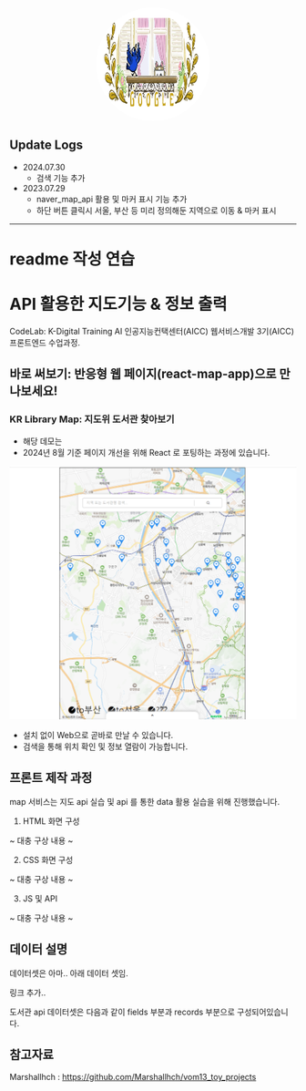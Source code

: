 
<p align="center" width="100%">
<img src="assets/top_img.png" alt="top_img" style="width: 200px; height:200px; display: block; margin: auto; border-radius: 50%;">
</p>

## Update Logs

- 2024.07.30
  - 검색 기능 추가
- 2023.07.29
  - naver_map_api 활용 및 마커 표시 기능 추가
  - 하단 버튼 클릭시 서울, 부산 등 미리 정의해둔 지역으로 이동 & 마커 표시

---

# readme 작성 연습

# API 활용한 지도기능 & 정보 출력

CodeLab: K-Digital Training AI 인공지능컨택센터(AICC) 웹서비스개발 3기(AICC) 프론트엔드 수업과정.

## 바로 써보기: 반응형 웹 페이지(react-map-app)으로 만나보세요!

### KR Library Map: 지도위 도서관 찾아보기

- 해당 데모는 
- 2024년 8월 기준 페이지 개선을 위해 React 로 포팅하는 과정에 있습니다.

![KR Library Map Web page with api](assets/main_img.PNG)

- 설치 없이 Web으로 곧바로 만날 수 있습니다.
- 검색을 통해 위치 확인 및 정보 열람이 가능합니다.

## 프론트 제작 과정

map 서비스는 지도 api 실습 및 api 를 통한 data 활용 실습을 위해 진행했습니다.

1. HTML 화면 구성

~ 대충 구상 내용 ~

2. CSS 화면 구성  

~ 대충 구상 내용 ~

3. JS 및 API

~ 대충 구상 내용 ~

## 데이터 설명

데이터셋은 아마.. 아래 데이터 셋임.

링크 추가..

도서관 api 데이터셋은 다음과 같이 fields 부분과 records 부분으로 구성되어있습니다.


## 참고자료
Marshallhch : https://github.com/Marshallhch/vom13_toy_projects
